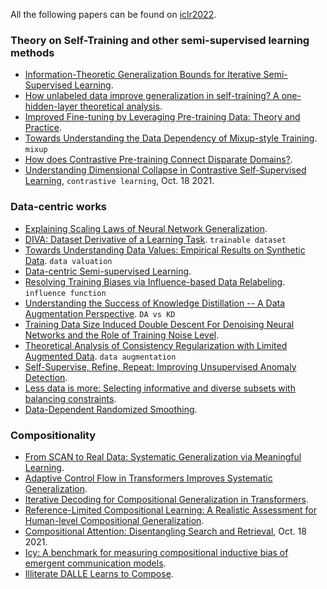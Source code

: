 
All the following papers can be found on [iclr2022]().

### Theory on Self-Training and other semi-supervised learning methods

- [Information-Theoretic Generalization Bounds for Iterative Semi-Supervised Learning](https://openreview.net/pdf?id=cpstx0xuvRY).
- [How unlabeled data improve generalization in self-training? A one-hidden-layer theoretical analysis](https://openreview.net/forum?id=qiMXBIf4NfB).
- [Improved Fine-tuning by Leveraging Pre-training Data: Theory and Practice](https://openreview.net/forum?id=kQns9y_JH6).
- [Towards Understanding the Data Dependency of Mixup-style Training](https://openreview.net/forum?id=ieNJYujcGDO). `mixup`
- [How does Contrastive Pre-training Connect Disparate Domains?](https://openreview.net/forum?id=vBn2OXZuQCF).
- [Understanding Dimensional Collapse in Contrastive Self-Supervised Learning](https://arxiv.org/pdf/2110.09348.pdf), `contrastive learning`, Oct. 18 2021.

### Data-centric works

- [Explaining Scaling Laws of Neural Network Generalization](https://openreview.net/forum?id=FvfV64rovnY).
- [DIVA: Dataset Derivative of a Learning Task](https://openreview.net/forum?id=bVvMOtLMiw). `trainable dataset`
- [Towards Understanding Data Values: Empirical Results on Synthetic Data](https://openreview.net/forum?id=9q3g_5gQbbA). `data valuation`
- [Data-centric Semi-supervised Learning](https://openreview.net/pdf?id=11aY89G7YY4).
- [Resolving Training Biases via Influence-based Data Relabeling](https://openreview.net/forum?id=EskfH0bwNVn). `influence function`
- [Understanding the Success of Knowledge Distillation -- A Data Augmentation Perspective](https://openreview.net/forum?id=0d1mLPC2q2). `DA vs KD`
- [Training Data Size Induced Double Descent For Denoising Neural Networks and the Role of Training Noise Level](https://openreview.net/forum?id=5ALGcXpmFyC).
- [Theoretical Analysis of Consistency Regularization with Limited Augmented Data](https://openreview.net/forum?id=IbyMcLKUCqT). `data augmentation`
- [Self-Supervise, Refine, Repeat: Improving Unsupervised Anomaly Detection](https://openreview.net/forum?id=Nct9j3BVswZ).
- [Less data is more: Selecting informative and diverse subsets with balancing constraints](https://openreview.net/forum?id=6PlIkYUK9As).
- [Data-Dependent Randomized Smoothing](https://openreview.net/forum?id=ZFIT_sGjPJ).

### Compositionality

- [From SCAN to Real Data: Systematic Generalization via Meaningful Learning](https://openreview.net/forum?id=9qKAGxS1Tq2).
- [Adaptive Control Flow in Transformers Improves Systematic Generalization](https://openreview.net/forum?id=KBQP4A_J1K).
- [Iterative Decoding for Compositional Generalization in Transformers](https://openreview.net/forum?id=Rh3khfuQUYk).
- [Reference-Limited Compositional Learning: A Realistic Assessment for Human-level Compositional Generalization](https://openreview.net/forum?id=TytZk4tWO5).
- [Compositional Attention: Disentangling Search and Retrieval](https://arxiv.org/abs/2110.09419), Oct. 18 2021.
- [Icy: A benchmark for measuring compositional inductive bias of emergent communication models](https://openreview.net/forum?id=S352vriz3G).
- [Illiterate DALLE Learns to Compose](https://openreview.net/forum?id=h0OYV0We3oh).
